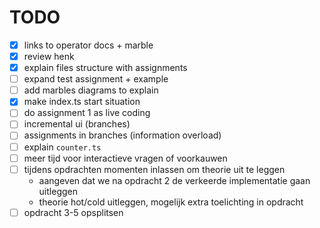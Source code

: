 # TODO

- [x] links to operator docs + marble
- [x] review henk
- [x] explain files structure with assignments
- [ ] expand test assignment + example
- [ ] add marbles diagrams to explain
- [x] make index.ts start situation
- [ ] do assignment 1 as live coding
- [ ] incremental ui (branches)
- [ ] assignments in branches (information overload)
- [ ] explain `counter.ts`
- [ ] meer tijd voor interactieve vragen of voorkauwen
- [ ] tijdens opdrachten momenten inlassen om theorie uit te leggen
  - aangeven dat we na opdracht 2 de verkeerde implementatie gaan uitleggen
  - theorie hot/cold uitleggen, mogelijk extra toelichting in opdracht
- [ ] opdracht 3-5 opsplitsen
